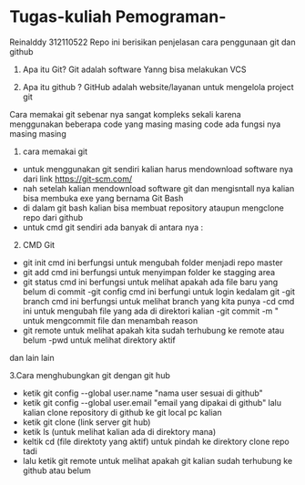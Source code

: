 # Tugas-kuliah Pemograman-
Reinalddy 312110522
Repo ini berisikan penjelasan cara penggunaan git dan github 

1. Apa itu Git?
Git adalah software Yanng bisa melakukan VCS 

2. Apa itu github ?
GitHub adalah website/layanan untuk mengelola project git

Cara memakai git sebenar nya sangat kompleks sekali karena menggunakan beberapa code yang masing masing code ada fungsi nya masing masing

1. cara memakai git 
 - untuk menggunakan git sendiri kalian harus mendownload software nya dari link https://git-scm.com/ 
 - nah setelah kalian mendownload software git dan mengisntall nya kalian bisa membuka exe yang bernama Git Bash
 - di dalam git bash kalian bisa membuat repository ataupun mengclone repo dari github
 - untuk cmd git sendiri ada banyak di antara nya :
 
 2. CMD Git 
  - git init 
    cmd ini berfungsi untuk mengubah folder menjadi repo master
  - git add
   cmd ini berfungsi untuk menyimpan folder ke stagging area
   - git status
   cmd ini berfungsi untuk melihat apakah ada file baru yang belum di commit
   -git config 
   cmd ini berfungi untuk login kedalam git 
   -git branch 
   cmd ini berfungsi untuk melihat branch yang kita punya
   -cd
   cmd ini untuk mengubah file yang ada di direktori kalian
   -git commit -m "
   untuk mengcommit file dan menambah reason 
   - git remote
   untuk melihat apakah kita sudah terhubung ke remote atau belum
   -pwd
   untuk melihat direktory aktif
  
  dan lain lain

3.Cara menghubungkan git dengan git hub
 - ketik git config --global user.name "nama user sesuai di github"
 - ketik git config --global user.email "email yang dipakai di github"
lalu kalian clone repository di github ke git local pc kalian
- ketik git clone (link server git hub)
- ketik ls (untuk melihat kalian ada di direktory mana)
- keltik cd (file direktoty yang aktif) untuk pindah ke direktory clone repo tadi
- lalu ketik git remote untuk melihat apakah git kalian sudah terhubung ke github atau belum 

 


  
  
   

 
























































